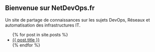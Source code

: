 ## Bienvenue sur NetDevOps.fr

Un site de partage de connaissances sur les sujets DevOps, Réseaux et automatisation des infrastructures IT.

<ul>
  {% for post in site.posts %}
    <li>
      <a href="{{ post.url }}">{{ post.title }}</a>
    </li>
  {% endfor %}
</ul>
